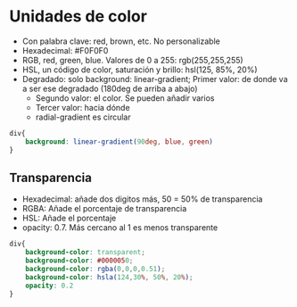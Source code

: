 # Unidades de color

- Con palabra clave: red, brown, etc. No personalizable
- Hexadecimal: #F0F0F0
- RGB, red, green, blue. Valores de 0 a 255: rgb(255,255,255)
- HSL, un código de color, saturación y brillo: hsl(125, 85%, 20%)
- Degradado: solo background: linear-gradient; Primer valor: de donde va a ser ese degradado (180deg de arriba a abajo)
    - Segundo valor: el color. Se pueden añadir varios
    - Tercer valor: hacia dónde
    - radial-gradient es circular
~~~css
div{
    background: linear-gradient(90deg, blue, green)
}
~~~
## Transparencia

- Hexadecimal: añade dos digitos más, 50 = 50% de transparencia
- RGBA: Añade el porcentaje de transparencia
- HSL: Añade el porcentaje
- opacity: 0.7. Más cercano al 1 es menos transparente
~~~css
div{
    background-color: transparent;
    background-color: #0000050;
    background-color: rgba(0,0,0,0.51);
    background-color: hsla(124,30%, 50%, 20%);
    opacity: 0.2
}
~~~